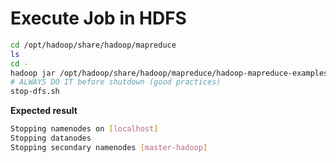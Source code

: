 # Execute Job in HDFS

```bash
cd /opt/hadoop/share/hadoop/mapreduce
ls
cd -
hadoop jar /opt/hadoop/share/hadoop/mapreduce/hadoop-mapreduce-examples-3.2.1.jar grep /user/hadoop output 'dfs[a-z.]+'
# ALWAYS DO IT before shutdown (good practices)
stop-dfs.sh
```

**Expected result**

```bash
Stopping namenodes on [localhost]
Stopping datanodes
Stopping secondary namenodes [master-hadoop]
```
